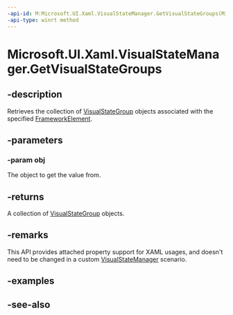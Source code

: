 ```yaml
---
-api-id: M:Microsoft.UI.Xaml.VisualStateManager.GetVisualStateGroups(Microsoft.UI.Xaml.FrameworkElement)
-api-type: winrt method
---
```


<!-- Method syntax
public Windows.Foundation.Collections.IVector<Windows.UI.Xaml.VisualStateGroup> GetVisualStateGroups(Windows.UI.Xaml.FrameworkElement obj)
-->

# Microsoft.UI.Xaml.VisualStateManager.GetVisualStateGroups

## -description

Retrieves the collection of [VisualStateGroup](visualstategroup.md) objects associated with the specified [FrameworkElement](frameworkelement.md).

## -parameters

### -param obj

The object to get the value from.

## -returns

A collection of [VisualStateGroup](visualstategroup.md) objects.

## -remarks

This API provides attached property support for XAML usages, and doesn't need to be changed in a custom [VisualStateManager](visualstatemanager.md) scenario.

## -examples

## -see-also
